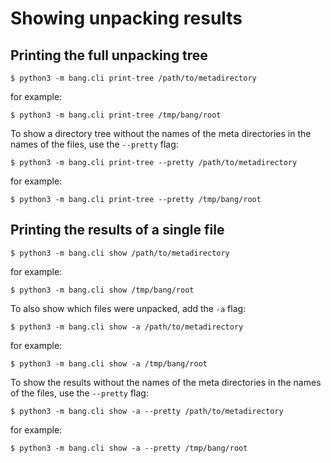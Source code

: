 # Showing unpacking results

## Printing the full unpacking tree

```
$ python3 -m bang.cli print-tree /path/to/metadirectory
```

for example:

```
$ python3 -m bang.cli print-tree /tmp/bang/root
```

To show a directory tree without the names of the meta directories in the
names of the files, use the `--pretty` flag:

```
$ python3 -m bang.cli print-tree --pretty /path/to/metadirectory
```

for example:

```
$ python3 -m bang.cli print-tree --pretty /tmp/bang/root
```

## Printing the results of a single file

```
$ python3 -m bang.cli show /path/to/metadirectory
```

for example:

```
$ python3 -m bang.cli show /tmp/bang/root
```

To also show which files were unpacked, add the `-a` flag:

```
$ python3 -m bang.cli show -a /path/to/metadirectory
```

for example:

```
$ python3 -m bang.cli show -a /tmp/bang/root
```

To show the results without the names of the meta directories in the names
of the files, use the `--pretty` flag:

```
$ python3 -m bang.cli show -a --pretty /path/to/metadirectory
```

for example:

```
$ python3 -m bang.cli show -a --pretty /tmp/bang/root
```

